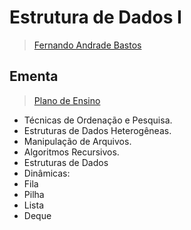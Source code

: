 # Estrutura de Dados I
> [Fernando Andrade Bastos](http://lattes.cnpq.br/8854684844938218)

## Ementa
> [Plano de Ensino](./docs/plano_de_ensino.pdf)
- Técnicas de Ordenação e Pesquisa. 
- Estruturas de Dados Heterogêneas. 
- Manipulação de Arquivos. 
- Algoritmos Recursivos. 
- Estruturas de Dados
- Dinâmicas: 
 - Fila
 - Pilha 
 - Lista  
 - Deque
